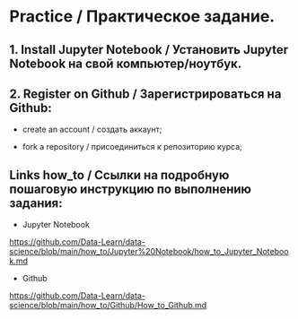 # Practice / Практическое задание.

## 1. Install Jupyter Notebook / Установить Jupyter Notebook на свой компьютер/ноутбук.

## 2. Register on Github / Зарегистрироваться  на  Github:

- create an account / создать аккаунт;

- fork a repository / присоединиться к репозиторию курса;


## Links how_to / Ссылки на подробную пошаговую инструкцию по выполнению задания:

- Jupyter Notebook

https://github.com/Data-Learn/data-science/blob/main/how_to/Jupyter%20Notebook/how_to_Jupyter_Notebook.md

- Github

https://github.com/Data-Learn/data-science/blob/main/how_to/Github/How_to_Github.md
